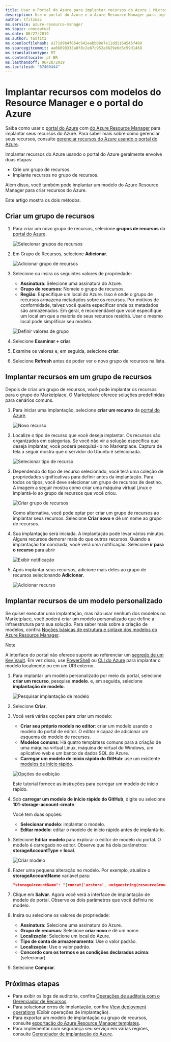 ```yaml
---
title: Usar o Portal do Azure para implantar recursos do Azure | Microsoft Docs
description: Use o portal do Azure e o Azure Resource Manager para implantar seus recursos.
author: tfitzmac
ms.service: azure-resource-manager
ms.topic: conceptual
ms.date: 06/27/2019
ms.author: tomfitz
ms.openlocfilehash: a171d9b4f054c942eebb08e7e11dd1164545f408
ms.sourcegitcommit: aa66898338a8f8c2eb7c952a8629e6d5c99d1468
ms.translationtype: MT
ms.contentlocale: pt-BR
ms.lasthandoff: 06/28/2019
ms.locfileid: "67460444"
---
```

# <a name="deploy-resources-with-resource-manager-templates-and-azure-portal"></a>Implantar recursos com modelos do Resource Manager e o portal do Azure

Saiba como usar o [portal do Azure](https://portal.azure.com) com [do Azure Resource Manager](resource-group-overview.md) para implantar seus recursos do Azure. Para saber mais sobre como gerenciar seus recursos, consulte [gerenciar recursos do Azure usando o portal do Azure](manage-resources-portal.md).

Implantar recursos do Azure usando o portal do Azure geralmente envolve duas etapas:

- Crie um grupo de recursos.
- Implante recursos no grupo de recursos.

Além disso, você também pode implantar um modelo do Azure Resource Manager para criar recursos do Azure.

Este artigo mostra os dois métodos.

## <a name="create-a-resource-group"></a>Criar um grupo de recursos

1. Para criar um novo grupo de recursos, selecione **grupos de recursos** da [portal do Azure](https://portal.azure.com).

   ![Selecionar grupos de recursos](./media/resource-group-template-deploy-portal/select-resource-groups.png)

1. Em Grupo de Recursos, selecione **Adicionar**.

   ![Adicionar grupo de recursos](./media/resource-group-template-deploy-portal/add-resource-group.png)

1. Selecione ou insira os seguintes valores de propriedade:

    - **Assinatura**: Selecione uma assinatura do Azure.
    - **Grupo de recursos**: Nomeie o grupo de recursos.
    - **Região**: Especifique um local do Azure. Isso é onde o grupo de recursos armazena metadados sobre os recursos. Por motivos de conformidade, talvez você queira especificar onde os metadados são armazenados. Em geral, é recomendável que você especifique um local em que a maioria de seus recursos residirá. Usar o mesmo local pode simplificar seu modelo.

   ![Definir valores de grupo](./media/resource-group-template-deploy-portal/set-group-properties.png)

1. Selecione **Examinar + criar**.
1. Examine os valores e, em seguida, selecione **criar**.
1. Selecione **Refresh** antes de poder ver o novo grupo de recursos na lista.

## <a name="deploy-resources-to-a-resource-group"></a>Implantar recursos em um grupo de recursos

Depois de criar um grupo de recursos, você pode implantar os recursos para o grupo do Marketplace. O Marketplace oferece soluções predefinidas para cenários comuns.

1. Para iniciar uma implantação, selecione **criar um recurso** da [portal do Azure](https://portal.azure.com).

   ![Novo recurso](./media/resource-group-template-deploy-portal/new-resources.png)

1. Localize o tipo de recurso que você deseja implantar. Os recursos são organizados em categorias. Se você não vir a solução específica que deseja implantar, você poderá pesquisá-lo no Marketplace. Captura de tela a seguir mostra que o servidor do Ubuntu é selecionada.

   ![Selecionar tipo de recurso](./media/resource-group-template-deploy-portal/select-resource-type.png)

1. Dependendo do tipo de recurso selecionado, você terá uma coleção de propriedades significativas para definir antes da implantação. Para todos os tipos, você deve selecionar um grupo de recursos de destino. A imagem a seguir mostra como criar uma máquina virtual Linux e implantá-lo ao grupo de recursos que você criou.

   ![Criar grupo de recursos](./media/resource-group-template-deploy-portal/select-existing-group.png)

   Como alternativa, você pode optar por criar um grupo de recursos ao implantar seus recursos. Selecione **Criar novo** e dê um nome ao grupo de recursos.

1. Sua implantação será iniciada. A implantação pode levar vários minutos. Alguns recursos demorar mais do que outros recursos. Quando a implantação for concluída, você verá uma notificação. Selecione **ir para o recurso** para abrir

   ![Exibir notificação](./media/resource-group-template-deploy-portal/view-notification.png)

1. Após implantar seus recursos, adicione mais deles ao grupo de recursos selecionando **Adicionar**.

   ![Adicionar recurso](./media/resource-group-template-deploy-portal/add-resource.png)

## <a name="deploy-resources-from-custom-template"></a>Implantar recursos de um modelo personalizado

Se quiser executar uma implantação, mas não usar nenhum dos modelos no Marketplace, você poderá criar um modelo personalizado que define a infraestrutura para sua solução. Para saber mais sobre a criação de modelos, confira [Noções básicas de estrutura e sintaxe dos modelos do Azure Resource Manager](resource-group-authoring-templates.md).

> [!NOTE]
> A interface do portal não oferece suporte ao referenciar um [segredo de um Key Vault](resource-manager-keyvault-parameter.md). Em vez disso, use [PowerShell](resource-group-template-deploy.md) ou [CLI do Azure](resource-group-template-deploy-cli.md) para implantar o modelo localmente ou em um URI externo.

1. Para implantar um modelo personalizado por meio do portal, selecione **criar um recurso**, pesquise **modelo**. e, em seguida, selecione **implantação de modelo**.

   ![Pesquisar implantação de modelo](./media/resource-group-template-deploy-portal/search-template.png)

1. Selecione **Criar**.
1. Você verá várias opções para criar um modelo:

    - **Criar seu próprio modelo no editor**: criar um modelo usando o modelo do portal de editor.  O editor é capaz de adicionar um esquema de modelo de recursos.
    - **Modelos comuns**: Há quatro templatess comuns para a criação de uma máquina virtual Linux, máquina de virtual do Windows, um aplicativo web e um banco de dados SQL do Azure.
    - **Carregar um modelo de início rápido do GitHub**: use um existente [modelos de início rápido](https://azure.microsoft.com/resources/templates/).

   ![Opções de exibição](./media/resource-group-template-deploy-portal/see-options.png)

    Este tutorial fornece as instruções para carregar um modelo de início rápido.

1. Sob **carregar um modelo de início rápido do GitHub**, digite ou selecione **101-storage-account-create**.

    Você tem duas opções:

    - **Selecionar modelo**: implantar o modelo.
    - **Editar modelo**: editar o modelo de início rápido antes de implantá-lo.

1. Selecione **Editar modelo** para explorar o editor de modelo do portal. O modelo é carregado no editor. Observe que há dois parâmetros: **storageAccountType** e **local**.

   ![Criar modelo](./media/resource-group-template-deploy-portal/show-json.png)

1. Fazer uma pequena alteração no modelo. Por exemplo, atualize o **storageAccountName** variável para:

    ```json
    "storageAccountName": "[concat('azstore', uniquestring(resourceGroup().id))]"
    ```

1. Clique em **Salvar**. Agora você verá a interface de implantação de modelo do portal. Observe os dois parâmetros que você definiu no modelo.
1. Insira ou selecione os valores de propriedade:

    - **Assinatura**: Selecione uma assinatura do Azure.
    - **Grupo de recursos**: Selecione **criar novo** e dê um nome.
    - **Localização**: Selecione um local do Azure.
    - **Tipo de conta de armazenamento**: Use o valor padrão.
    - **Localização**: Use o valor padrão.
    - **Concordo com os termos e as condições declarados acima**: (selecionar)

1. Selecione **Comprar**.

## <a name="next-steps"></a>Próximas etapas

- Para exibir os logs de auditoria, confira [Operações de auditoria com o Gerenciador de Recursos](./resource-group-audit.md).
- Para solucionar erros de implantação, confira [View deployment operations](./resource-manager-deployment-operations.md) (Exibir operações de implantação).
- Para exportar um modelo de implantação ou grupo de recursos, consulte [exportação do Azure Resource Manager templates](./manage-resource-groups-portal.md#export-resource-groups-to-templates).
- Para implementar com segurança seu serviço em várias regiões, consulte [Gerenciador de implantação do Azure](./deployment-manager-overview.md).
